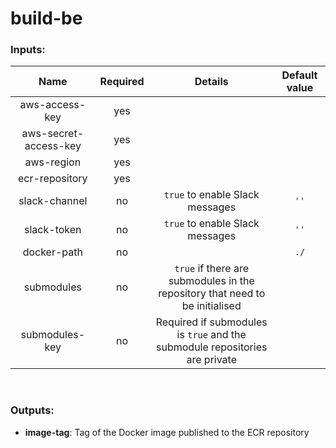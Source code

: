 # build-be

### Inputs:

| Name  | Required | Details | Default value |
| :---: | :------: | :-----: | :-----------: |
| aws-access-key | yes | | |
| aws-secret-access-key | yes | | |
| aws-region | yes | | |
| ecr-repository | yes | | |
| slack-channel | no | `true` to enable Slack messages | `''`|
| slack-token | no | `true` to enable Slack messages | `''` |
| docker-path | no | | `./` |
| submodules | no | `true` if there are submodules in the repository that need to be initialised | |
| submodules-key | no | Required if submodules is `true` and the submodule repositories are private | |

<br>

### Outputs:

- **image-tag**: Tag of the Docker image published to the ECR repository
